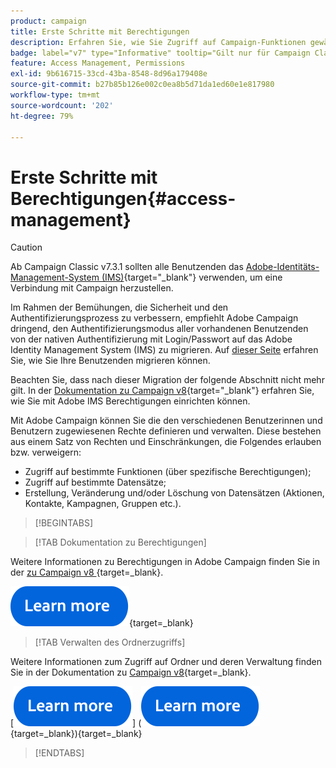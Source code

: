 ```yaml
---
product: campaign
title: Erste Schritte mit Berechtigungen
description: Erfahren Sie, wie Sie Zugriff auf Campaign-Funktionen gewähren.
badge: label="v7" type="Informative" tooltip="Gilt nur für Campaign Classic v7"
feature: Access Management, Permissions
exl-id: 9b616715-33cd-43ba-8548-8d96a179408e
source-git-commit: b27b85b126e002c0ea8b5d71da1ed60e1e817980
workflow-type: tm+mt
source-wordcount: '202'
ht-degree: 79%

---
```


# Erste Schritte mit Berechtigungen{#access-management}


>[!CAUTION]
>
>Ab Campaign Classic v7.3.1 sollten alle Benutzenden das [Adobe-Identitäts-Management-System (IMS)](https://helpx.adobe.com/de/enterprise/using/identity.html){target="_blank"} verwenden, um eine Verbindung mit Campaign herzustellen.
>
>Im Rahmen der Bemühungen, die Sicherheit und den Authentifizierungsprozess zu verbessern, empfiehlt Adobe Campaign dringend, den Authentifizierungsmodus aller vorhandenen Benutzenden von der nativen Authentifizierung mit Login/Passwort auf das Adobe Identity Management System (IMS) zu migrieren. Auf [dieser Seite](../../technotes/using/migrate-users-to-ims.md) erfahren Sie, wie Sie Ihre Benutzenden migrieren können.
> 
>Beachten Sie, dass nach dieser Migration der folgende Abschnitt nicht mehr gilt.  In der [Dokumentation zu Campaign v8](https://experienceleague.adobe.com/docs/campaign/campaign-v8/admin/permissions/gs-permissions.html?lang=de){target="_blank"} erfahren Sie, wie Sie mit Adobe IMS Berechtigungen einrichten können.


Mit Adobe Campaign können Sie die den verschiedenen Benutzerinnen und Benutzern zugewiesenen Rechte definieren und verwalten. Diese bestehen aus einem Satz von Rechten und Einschränkungen, die Folgendes erlauben bzw. verweigern:

* Zugriff auf bestimmte Funktionen (über spezifische Berechtigungen);
* Zugriff auf bestimmte Datensätze;
* Erstellung, Veränderung und/oder Löschung von Datensätzen (Aktionen, Kontakte, Kampagnen, Gruppen etc.).

>[!BEGINTABS]

>[!TAB Dokumentation zu Berechtigungen]

Weitere Informationen zu Berechtigungen in Adobe Campaign finden Sie in der [ zu Campaign v8 ](https://experienceleague.adobe.com/de/docs/campaign/campaign-v8/admin/permissions/gs-permissions?lang=en#_blank){target=_blank}.

[![Bild](../../assets/do-not-localize/learn-more-button.svg)](https://experienceleague.adobe.com/de/docs/campaign/campaign-v8/admin/permissions/gs-permissions?lang=en#_blank){target=_blank}

>[!TAB Verwalten des Ordnerzugriffs]

Weitere Informationen zum Zugriff auf Ordner und deren Verwaltung finden Sie in der Dokumentation zu [Campaign v8](https://experienceleague.adobe.com/de/docs/campaign/campaign-v8/admin/permissions/folder-permissions?lang=en#_blank){target=_blank}.

[![Bild](../../assets/do-not-localize/learn-more-button.svg)] ([![image](../../assets/do-not-localize/learn-more-button.svg)](https://experienceleague.adobe.com/de/docs/campaign/campaign-v8/admin/permissions/gs-permissions?lang=en#_blank){target=_blank}){target=_blank}

>[!ENDTABS]

<!--
The permissions apply to operator profiles or operator groups.

They are completed by safety parameters linked to the operator's connection mode to Adobe Campaign. For more about security zones in [this page](../../installation/using/security-zones.md).

There are two types of permissions you can grant to a user:

* You can define groups of operators to which you attribute rights, then associate the operators with one or more groups. This enables you to reuse rights and make operator profiles more consistent. It also facilitates the management and maintenance of profiles. Group creation and management are presented in [this section](access-management-groups.md).

* You can attribute named rights directly to users, in some cases to overload the rights allocated via groups. These rights are presented in [this page](access-management-named-rights.md).

>[!NOTE]
>
> * Before starting defining permissions, Adobe recommends you to read the [Security configuration checklist](https://helpx.adobe.com/de/campaign/kb/acc-security.html).
> * To learn more about permissions, please refer to the detailed explanation on the [Campaign v8 documentation](https://experienceleague.adobe.com/de/docs/campaign/campaign-v8/admin/permissions/gs-permissions){target=_blank}.

Learn how to grant access and set up permissions in these sections:

* [Create operators](access-management-operators.md)

* [Define groups](access-management-groups.md)

* [Add Named rights](access-management-named-rights.md)

* [Manage Campaign folder access](access-management-folders.md)

* [Access rights matrix](access-management-named-rights.md#access-rights-matrix)


See also:

* [Manage permissions for workflows](../../workflow/using/managing-rights.md)
* [Manage permissions for distributed marketing](../../distributed/using/about-distributed-marketing.md#operators-and-entities)
* [Manage permissions for the interaction module](../../interaction/using/operator-profiles.md)
* [Filter access to schemas](../../configuration/using/filtering-schemas.md)
* [Restricting PI view](../../configuration/using/restricting-pii-view.md)
-->